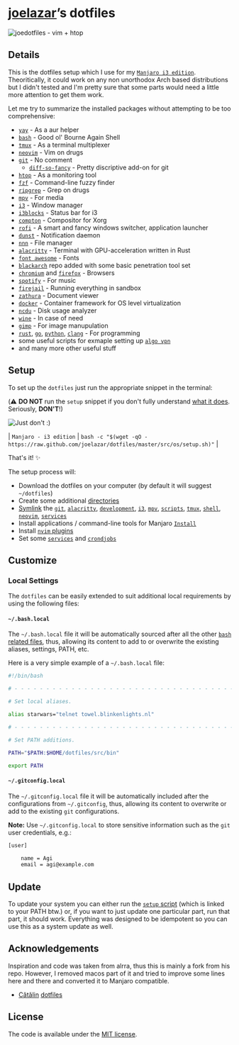 # [joelazar](https://github.com/joelazar)’s dotfiles

![joedotfiles - vim + htop](https://user-images.githubusercontent.com/16268238/55280833-608c0900-532b-11e9-954f-08cbe0514d29.png)

## Details

This is the dotfiles setup which I use for my [`Manjaro i3 edition`](https://manjaro.org/download/i3/).
Theoritically, it could work on any non unorthodox Arch based
distributions but I didn't tested and I'm pretty sure that
some parts would need a little more attention to get them work.

Let me try to summarize the installed packages without attempting to be too comprehensive:

* [`yay`](https://github.com/Jguer/yay) - As a aur helper
* [`bash`](https://www.gnu.org/software/bash/) - Good ol' Bourne Again Shell
* [`tmux`](https://github.com/tmux/tmux) - As a terminal multiplexer
* [`neovim`](https://neovim.io/) - Vim on drugs
* [`git`](https://git-scm.com/) - No comment
  * [`diff-so-fancy`](https://github.com/so-fancy/diff-so-fancy) - Pretty discriptive add-on for git
* [`htop`](https://hisham.hm/htop/) - As a monitoring tool
* [`fzf`](https://github.com/junegunn/fzf) - Command-line fuzzy finder
* [`ripgrep`](https://github.com/BurntSushi/ripgrep) - Grep on drugs
* [`mpv`](https://mpv.io/) - For media
* [`i3`](https://i3wm.org/) - Window manager
* [`i3blocks`](https://github.com/vivien/i3blocks) - Status bar for i3
* [`compton`](https://github.com/chjj/compton) - Compositor for Xorg
* [`rofi`](https://github.com/davatorium/rofi) - A smart and fancy windows switcher, application launcher
* [`dunst`](https://dunst-project.org/) - Notification daemon
* [`nnn`](https://github.com/jarun/nnn) - File manager
* [`alacritty`](https://github.com/jwilm/alacritty) - Terminal with GPU-acceleration written in Rust
* [`font awesome`](https://origin.fontawesome.com/) - Fonts
* [`blackarch`](https://blackarch.org/) repo added with some basic penetration tool set
* [`chromium`](https://www.chromium.org/) and [`firefox`](https://www.mozilla.org/en-GB/firefox/) - Browsers
* [`spotify`](https://www.spotify.com/) - For music
* [`firejail`](https://firejail.wordpress.com/) - Running everything in sandbox
* [`zathura`](https://github.com/pwmt/zathura) - Document viewer
* [`docker`](https://www.docker.com/) - Container framework for OS level virtualization
* [`ncdu`](https://dev.yorhel.nl/ncdu) - Disk usage analyzer
* [`wine`](https://www.winehq.org/) - In case of need
* [`gimp`](https://www.gimp.org/) - For image manupulation
* [`rust`](https://www.rust-lang.org/), [`go`](https://golang.org/), [`python`](https://www.python.org/), [`clang`](https://clang.llvm.org/) - For programming
* some useful scripts for exmaple setting up [`algo vpn`](https://github.com/trailofbits/algo)
* and many more other useful stuff

## Setup

To set up the `dotfiles` just run the appropriate snippet in the
terminal:

(:warning: **DO NOT** run the `setup` snippet if you don't fully
understand [what it does](src/os/setup.sh). Seriously, **DON'T**!)

![Just don't :)](https://i.imgflip.com/pms4m.jpg)

| `Manjaro - i3 edition` | `bash -c "$(wget -qO - https://raw.github.com/joelazar/dotfiles/master/src/os/setup.sh)"` |

That's it! :sparkles:

The setup process will:

* Download the dotfiles on your computer (by default it will suggest
  `~/dotfiles`)
* Create some additional [directories](src/os/create_directories.sh)
* [Symlink](src/os/create_symbolic_links.sh) the
  [`git`](src/git),
  [`alacritty`](src/alacritty),
  [`development`](src/development),
  [`i3`](src/i3),
  [`mpv`](src/mpv),
  [`scripts`](src/scripts),
  [`tmux`](src/tmux),
  [`shell`](src/shell),
  [`neovim`](src/nvim),
  [`services`](src/services)
* Install applications / command-line tools for Manjaro
  [`Install`](src/os/install)
* Install [`nvim` plugins](src/nvim/init.vim)
* Set some [`services`](src/os/preferences/services.sh) and [`crondjobs`](src/os/preferences/cronjobs.sh)

## Customize

### Local Settings

The `dotfiles` can be easily extended to suit additional local
requirements by using the following files:

#### `~/.bash.local`

The `~/.bash.local` file it will be automatically sourced after
all the other [`bash` related files](src/shell), thus, allowing
its content to add to or overwrite the existing aliases, settings,
PATH, etc.

Here is a very simple example of a `~/.bash.local` file:

```bash
#!/bin/bash

# - - - - - - - - - - - - - - - - - - - - - - - - - - - - - - - - - - -

# Set local aliases.

alias starwars="telnet towel.blinkenlights.nl"

# - - - - - - - - - - - - - - - - - - - - - - - - - - - - - - - - - - -

# Set PATH additions.

PATH="$PATH:$HOME/dotfiles/src/bin"

export PATH

```

#### `~/.gitconfig.local`

The `~/.gitconfig.local` file it will be automatically included
after the configurations from `~/.gitconfig`, thus, allowing its
content to overwrite or add to the existing `git` configurations.

__Note:__ Use `~/.gitconfig.local` to store sensitive information
such as the `git` user credentials, e.g.:

```bash
[user]

    name = Agi
    email = agi@example.com

```

## Update

To update your system you can either run the [`setup`
script](src/os/setup.sh) (which is linked to your PATH btw.) or,
if you want to just update one particular part, run that part, it should work.
Everything was designed to be idempotent so you can use this as a system update
as well.


## Acknowledgements

Inspiration and code was taken from alrra, thus this is mainly a fork from his repo.
However, I removed macos part of it and tried to improve some lines here and there
and converted it to Manjaro compatible.
* [Cătălin](https://github.com/alrra)
  [dotfiles](https://github.com/alrra/dotfiles)


## License

The code is available under the [MIT license](LICENSE.txt).
